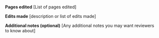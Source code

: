**Pages edited**
[List of pages edited]

**Edits made**
[description or list of edits made]

**Additional notes (optional)**
[Any additional notes you may want reviewers to know about]